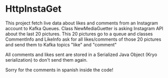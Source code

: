 # HttpInstaGet

This project fetch live data about likes and comments from an Instagram account to Kafka Queues. Class NewMediaGuetter is asking Instagram API about the last 20 pictures. This 20 pictures go to a queue and classes CommentInfo and LikeInfo ask for all likes/comments of those 20 pictures and send them to Kafka topics "like" and "comment"

All comments and likes sent are stored in a Serialized Java Object (Kryo serialization) to don't send them again.

Sorry for the comments in spanish inside the code!
